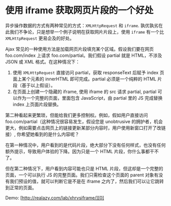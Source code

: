 # 使用 iframe 获取网页片段的一个好处

异步操作数据的方式有两种常见的方式：`XMLHttpRequest` 和 `iframe`. 孰优孰劣在此我们不争论，只是想举一个例子说明在获取网片片段上，使用 `iframe` 有一个比 `XMLHttpRequest` 更易企及的好处。

Ajax 常见的一种使用方法是加载网页片段填充某个区域。假设我们要在网页 foo.com/index 上请求 foo.com/partial。我们假设 partial 就是 HTML，不涉及 JSON 或 XML 格式。在这种情况下：

1. 使用 `XMLHttpRequest` 直接访问 partial，获取 responseText 后赋予 index 页面上某个元素的 innerHTML 即可完成。partial 必须是一个纯粹的 HTML 片段（基于以上假设）。
2. 在页面上创建一个隐藏的 iframe, 使用 iframe 的 src 请求 partial, partial 可以作为一个完整的页面，里面包含 JavaScript，由 partial 里的 JS 完成替换 index 上页面片段替换。

第二种看起来更繁琐，但能给我们更多控制权。例如，假如用户直接访问 foo.com/partial（这种情况很容易发生，假设您是 unobtrusive 的拥护者，机会更大，例如需要点击网页上的链接更新某部分内容时，用户使用新窗口打开了改链接）, 你希望她看到的是什么内容呢？

在第一种情况中，用户看到的是代码片段，绝大部分下没有任何样式，也没有任何额外提示，导致用户体验的下降。因为只是一个 HTML 片段，你什么事都干不了。

但在第二种情况下，用户看到内容可能也只是 HTML 片段，但这却是一个完整的页面，一个可以执行 JS 的完整页面。我们只需检查这个页面的 parent 对象有没有我们预设的值，就可以判断它是不是在 iframe 之内了，然后我们可以让它跳转到正常的页面。

Demo: [http://realazy.com/lab/xhrvsiframe/][0]

[0]: http://realazy.com/lab/xhrvsiframe/
